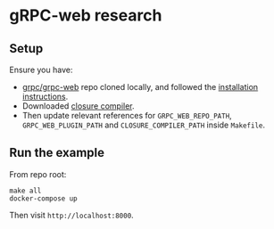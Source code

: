 # gRPC-web research

## Setup

Ensure you have:
- [grpc/grpc-web](https://github.com/grpc/grpc-web) repo cloned locally, and followed the [installation instructions](https://github.com/grpc/grpc-web/blob/master/INSTALL.md).
- Downloaded [closure compiler](https://github.com/google/closure-compiler).
- Then update relevant references for `GRPC_WEB_REPO_PATH`, `GRPC_WEB_PLUGIN_PATH` and `CLOSURE_COMPILER_PATH` inside `Makefile`.

## Run the example

From repo root:
```
make all
docker-compose up
```
Then visit `http://localhost:8000`.
